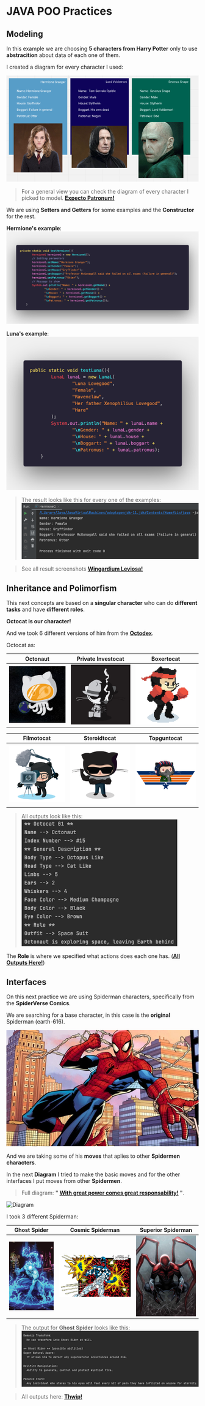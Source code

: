 # JAVA POO Practices
## Modeling
In this example we are choosing **5 characters from Harry Potter** only to use **abstracition** about data of each one of them.

I created a diagram for every character I used:

![DiagramScreenshot](/screenshots/Diagram.png)

> For a general view you can check the diagram of every character I picked to model.
**[Expecto Patronum!](https://miro.com/app/board/uXjVO722ibo=/?share_link_id=586921336453)**

We are using **Setters and Getters** for some examples and the **Constructor** for the rest.

**Hermione's example**:
![SettersGetters](/screenshots/SettersGetters.png)

**Luna's example**:
![Constructor](/screenshots/Constructor.png)

> The result looks like this for every one of the examples:
![HermioneResult](/screenshots/Results/Hermione.png)

> See all result screenshots **[Wingardium Leviosa!](/screenshots/Results/)**

## Inheritance and Polimorfism
This next concepts are based on a **singular character** who can do **different tasks** and have **different roles**.

**Octocat is our character!**

And we took 6 different versions of him from the **[Octodex](https://octodex.github.com)**.

Octocat as:

| Octonaut | Private Investocat | Boxertocat |
| :---: | :---: | :---: |
| ![Octonaut](/screenshots/OctocatScreenshots/octonaut.jpg) | ![PrivateInvestocat](/screenshots/OctocatScreenshots/privateinvestocat.jpg) | ![Boxertocat](/screenshots/OctocatScreenshots/boxertocat_octodex.jpg) 

| Filmotocat | Steroidtocat | Topguntocat |
| :---: | :---: | :---: |
| ![Filmotocat](/screenshots/OctocatScreenshots/filmtocat.png) | ![Steroidtocat](/screenshots/OctocatScreenshots/steroidtocat.png) | ![Topguntocat](/screenshots/OctocatScreenshots/topguntocat.png) |

> All outputs look like this:
![OctonautOutput](/screenshots/OctocatScreenshots/Results/Octocat%2001.png)

The **Role** is where we specified what actions does each one has. (**[All Outputs Here!](/screenshots/OctocatScreenshots/Results/)**)

## Interfaces
On this next practice we are using Spiderman characters, specifically from the **SpiderVerse Comics**.

We are searching for a base character, in this case is the **original** Spiderman (earth-616).

![Spiderman](/screenshots/SpiderVersions/Spiderman.jpg)

And we are taking some of his **moves** that aplies to other **Spidermen characters**.

In the next **Diagram** I tried to make the basic moves and for the other interfaces I put moves from other **Spidermen**.

> Full diagram: **" [With great power comes great responsability!](https://miro.com/app/board/uXjVO7cPwWI=/?share_link_id=327805446177) "**.

![Diagram](/screenshots/SpiderVersions/Spider%20Diagram.png)

I took 3 different Spiderman:

| Ghost Spider | Cosmic Spiderman | Superior Spiderman |
| :---: | :---: | :---: |
| ![SpidermanGR](/screenshots/SpiderVersions/SpidermanGR.jpg) | ![SpidermanC](/screenshots/SpiderVersions/SpidermanCosmic.jpg) | ![SpidermanS](/screenshots/SpiderVersions/Superior%20Spiderman.png) | 

> The output for **Ghost Spider** looks like this:
![Output](/screenshots/SpiderVersions/Results/SpidermanGR.png)

> All outputs here: **[Thwip!](/screenshots/SpiderVersions/Results/)**